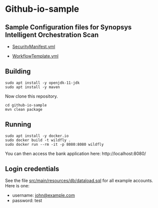 # Github-io-sample

## Sample Configuration files for Synopsys Intelligent Orchestration Scan

- [SecurityManifest.yml](https://github.com/devsecops-test/io-prescription/blob/master/2020.09.01/SecurityManifest.yml)

- [WorkflowTemplate.yml](https://github.com/devsecops-test/io-prescription/blob/master/2020.09.01/WorkflowTemplate.yml)

## Building

```
sudo apt install -y openjdk-11-jdk
sudo apt install -y maven
```

Now clone this repository.

```
cd github-io-sample
mvn clean package
```

## Running

```
sudo apt install -y docker.io
sudo docker build -t wildfly .
sudo docker run --rm -it -p 8080:8080 wildfly
```

You can then access the bank application here: http://localhost:8080/

## Login credentials

See the file [src/main/resources/db/dataload.sql](src/main/resources/db/dataload.sql) for all example accounts. Here is one:

- username: john@example.com
- password: test
